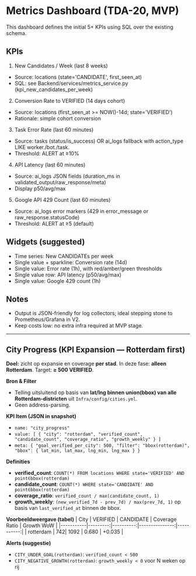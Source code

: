 # Metrics Dashboard (TDA-20, MVP)

This dashboard defines the initial 5+ KPIs using SQL over the existing schema.

## KPIs

1) New Candidates / Week (last 8 weeks)
- Source: locations (state='CANDIDATE', first_seen_at)
- SQL: see Backend/services/metrics_service.py (kpi_new_candidates_per_week)

2) Conversion Rate to VERIFIED (14 days cohort)
- Source: locations (first_seen_at >= NOW()-14d; state='VERIFIED')
- Rationale: simple cohort conversion

3) Task Error Rate (last 60 minutes)
- Source: tasks (status/is_success) OR ai_logs fallback with action_type LIKE worker./bot./task.
- Threshold: ALERT at ≥10%

4) API Latency (last 60 minutes)
- Source: ai_logs JSON fields (duration_ms in validated_output/raw_response/meta)
- Display p50/avg/max

5) Google API 429 Count (last 60 minutes)
- Source: ai_logs error markers (429 in error_message or raw_response.statusCode)
- Threshold: ALERT at ≥5 (default)

## Widgets (suggested)

- Time series: New CANDIDATEs per week
- Single value + sparkline: Conversion rate (14d)
- Single value: Error rate (1h), with red/amber/green thresholds
- Single value row: API latency (p50/avg/max)
- Single value: Google 429 count (1h)

## Notes
- Output is JSON-friendly for log collectors; ideal stepping stone to Prometheus/Grafana in V2.
- Keep costs low: no extra infra required at MVP stage.

---

## City Progress (KPI Expansion — Rotterdam first)

**Doel:** zicht op expansie en coverage **per stad**. In deze fase: **alleen Rotterdam**. Target: **≥ 500 VERIFIED**.

**Bron & Filter**
- Telling uitsluitend op basis van **lat/lng binnen union(bbox) van alle Rotterdam-districten** uit `Infra/config/cities.yml`.
- Geen address-parsing.

**KPI Item (JSON in snapshot)**
- `name: "city_progress"`
- `value: [ { "city": "rotterdam", "verified_count", "candidate_count", "coverage_ratio", "growth_weekly" } ]`
- `meta: { "goal_verified_per_city": 500, "filter": "bbox(rotterdam)", "bbox": { lat_min, lat_max, lng_min, lng_max } }`

**Definities**
- **verified_count**: `COUNT(*) FROM locations WHERE state='VERIFIED' AND point∈bbox(rotterdam)`
- **candidate_count**: `COUNT(*) WHERE state='CANDIDATE' AND point∈bbox(rotterdam)`
- **coverage_ratio**: `verified_count / max(candidate_count, 1)`
- **growth_weekly**: `(new_verified_7d - prev_7d) / max(prev_7d, 1)` op basis van `last_verified_at` binnen de bbox.

**Voorbeeldweergave (tabel)**
| City      | VERIFIED | CANDIDATE | Coverage Ratio | Growth WoW |
|-----------|---------:|----------:|---------------:|-----------:|
| rotterdam |       742|      1092 |          0.680 |     +0.035 |

**Alerts (suggestie)**
- `CITY_UNDER_GOAL(rotterdam)`: `verified_count < 500`
- `CITY_NEGATIVE_GROWTH(rotterdam)`: `growth_weekly < 0` voor N weken op rij
